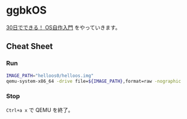 # ggbkOS
[30日でできる！ OS自作入門](https://www.amazon.co.jp/dp/B00IR1HYI0) をやっていきます。

## Cheat Sheet
### Run
```bash
IMAGE_PATH="helloos0/helloos.img"
qemu-system-x86_64 -drive file=${IMAGE_PATH},format=raw -nographic
```

### Stop
`Ctrl+a x` で QEMU を終了。
